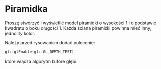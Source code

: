 # Piramidka

Proszę stworzyć i wyświetlić model piramidki o wysokości 1  i o  podstawie kwadratu  o boku długości 1. Każda ściana piramidki powinna mieć inny, jednolity kolor.

Należy przed rysowaniem dodać polecenie:
```c++
gl::glEnable(gl::GL_DEPTH_TEST)
```
które włącza algorytm bufore głębi.